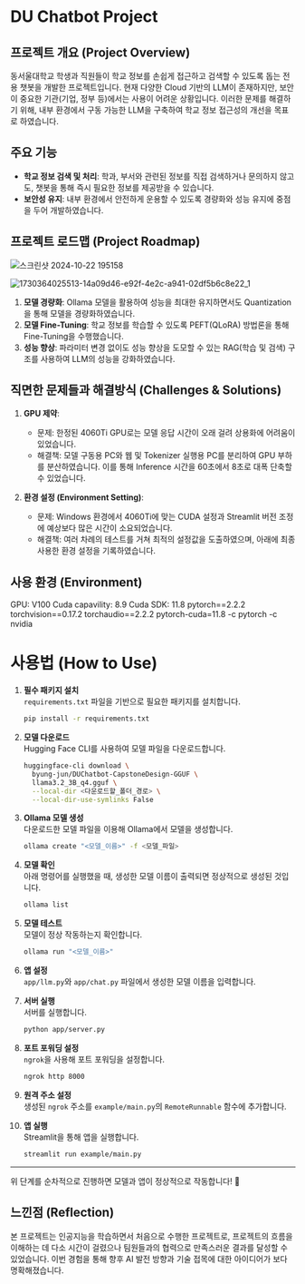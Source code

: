 # DU Chatbot Project

## 프로젝트 개요 (Project Overview)
동서울대학교 학생과 직원들이 학교 정보를 손쉽게 접근하고 검색할 수 있도록 돕는 전용 챗봇을 개발한 프로젝트입니다. 현재 다양한 Cloud 기반의 LLM이 존재하지만, 보안이 중요한 기관(기업, 정부 등)에서는 사용이 어려운 상황입니다. 이러한 문제를 해결하기 위해, 내부 환경에서 구동 가능한 LLM을 구축하여 학교 정보 접근성의 개선을 목표로 하였습니다.

## 주요 기능
- **학교 정보 검색 및 처리**: 학과, 부서와 관련된 정보를 직접 검색하거나 문의하지 않고도, 챗봇을 통해 즉시 필요한 정보를 제공받을 수 있습니다.
- **보안성 유지**: 내부 환경에서 안전하게 운용할 수 있도록 경량화와 성능 유지에 중점을 두어 개발하였습니다.

## 프로젝트 로드맵 (Project Roadmap)
![스크린샷 2024-10-22 195158](https://github.com/user-attachments/assets/9db9a29b-bbd3-489e-a319-7ef2bafd4c6d)

![1730364025513-14a09d46-e92f-4e2c-a941-02df5b6c8e22_1](https://github.com/user-attachments/assets/746edd9d-6b58-48e7-8642-77128679d929)

1. **모델 경량화**: Ollama 모델을 활용하여 성능을 최대한 유지하면서도 Quantization을 통해 모델을 경량화하였습니다.
2. **모델 Fine-Tuning**: 학교 정보를 학습할 수 있도록 PEFT(QLoRA) 방법론을 통해 Fine-Tuning을 수행했습니다.
3. **성능 향상**: 파라미터 변경 없이도 성능 향상을 도모할 수 있는 RAG(학습 및 검색) 구조를 사용하여 LLM의 성능을 강화하였습니다.

## 직면한 문제들과 해결방식 (Challenges & Solutions)
1. **GPU 제약**: 
   - 문제: 한정된 4060Ti GPU로는 모델 응답 시간이 오래 걸려 상용화에 어려움이 있었습니다.
   - 해결책: 모델 구동용 PC와 웹 및 Tokenizer 실행용 PC를 분리하여 GPU 부하를 분산하였습니다. 이를 통해 Inference 시간을 60초에서 8초로 대폭 단축할 수 있었습니다.

2. **환경 설정 (Environment Setting)**:
   - 문제: Windows 환경에서 4060Ti에 맞는 CUDA 설정과 Streamlit 버전 조정에 예상보다 많은 시간이 소요되었습니다.
   - 해결책: 여러 차례의 테스트를 거쳐 최적의 설정값을 도출하였으며, 아래에 최종 사용한 환경 설정을 기록하였습니다.

## 사용 환경 (Environment)
GPU: V100
Cuda capavility: 8.9
Cuda SDK: 11.8
pytorch==2.2.2 torchvision==0.17.2 torchaudio==2.2.2 pytorch-cuda=11.8 -c pytorch -c nvidia

# 사용법 (How to Use)

1. **필수 패키지 설치**  
   `requirements.txt` 파일을 기반으로 필요한 패키지를 설치합니다.  
   ```bash
   pip install -r requirements.txt
   ```

2. **모델 다운로드**  
   Hugging Face CLI를 사용하여 모델 파일을 다운로드합니다.  
   ```bash
   huggingface-cli download \
     byung-jun/DUChatbot-CapstoneDesign-GGUF \
     llama3.2_3B_q4.gguf \
     --local-dir <다운로드할_폴더_경로> \
     --local-dir-use-symlinks False
   ```

3. **Ollama 모델 생성**  
   다운로드한 모델 파일을 이용해 Ollama에서 모델을 생성합니다.  
   ```bash
   ollama create "<모델_이름>" -f <모델_파일>
   ```

4. **모델 확인**  
   아래 명령어를 실행했을 때, 생성한 모델 이름이 출력되면 정상적으로 생성된 것입니다.  
   ```bash
   ollama list
   ```

5. **모델 테스트**  
   모델이 정상 작동하는지 확인합니다.  
   ```bash
   ollama run "<모델_이름>"
   ```

6. **앱 설정**  
   `app/llm.py`와 `app/chat.py` 파일에서 생성한 모델 이름을 입력합니다.

7. **서버 실행**  
   서버를 실행합니다.  
   ```bash
   python app/server.py
   ```

8. **포트 포워딩 설정**  
   `ngrok`을 사용해 포트 포워딩을 설정합니다.  
   ```bash
   ngrok http 8000
   ```

9. **원격 주소 설정**  
   생성된 `ngrok` 주소를 `example/main.py`의 `RemoteRunnable` 함수에 추가합니다.

10. **앱 실행**  
    Streamlit을 통해 앱을 실행합니다.  
    ```bash
    streamlit run example/main.py
    ```

---

위 단계를 순차적으로 진행하면 모델과 앱이 정상적으로 작동합니다! 🚀


## 느낀점 (Reflection)
본 프로젝트는 인공지능을 학습하면서 처음으로 수행한 프로젝트로, 프로젝트의 흐름을 이해하는 데 다소 시간이 걸렸으나 팀원들과의 협력으로 만족스러운 결과를 달성할 수 있었습니다. 이번 경험을 통해 향후 AI 발전 방향과 기술 접목에 대한 아이디어가 보다 명확해졌습니다.

